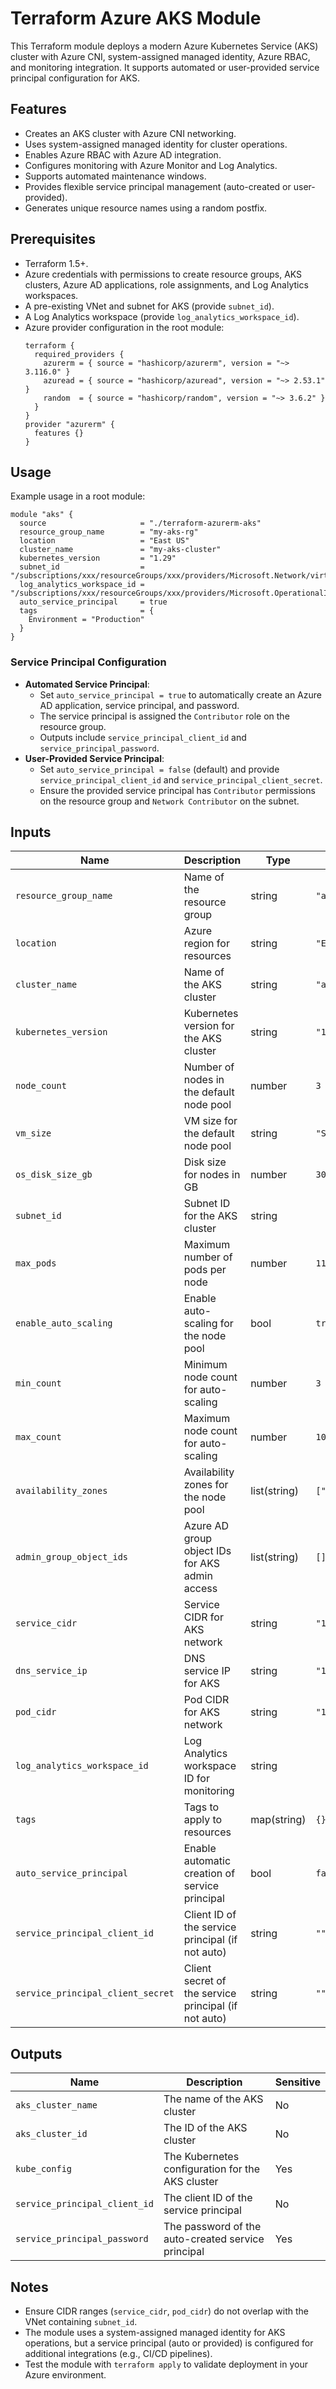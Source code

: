 # Terraform Azure AKS Module

This Terraform module deploys a modern Azure Kubernetes Service (AKS) cluster with Azure CNI, system-assigned managed identity, Azure RBAC, and monitoring integration. It supports automated or user-provided service principal configuration for AKS.

## Features
- Creates an AKS cluster with Azure CNI networking.
- Uses system-assigned managed identity for cluster operations.
- Enables Azure RBAC with Azure AD integration.
- Configures monitoring with Azure Monitor and Log Analytics.
- Supports automated maintenance windows.
- Provides flexible service principal management (auto-created or user-provided).
- Generates unique resource names using a random postfix.

## Prerequisites
- Terraform 1.5+.
- Azure credentials with permissions to create resource groups, AKS clusters, Azure AD applications, role assignments, and Log Analytics workspaces.
- A pre-existing VNet and subnet for AKS (provide `subnet_id`).
- A Log Analytics workspace (provide `log_analytics_workspace_id`).
- Azure provider configuration in the root module:
  ```hcl
  terraform {
    required_providers {
      azurerm = { source = "hashicorp/azurerm", version = "~> 3.116.0" }
      azuread = { source = "hashicorp/azuread", version = "~> 2.53.1" }
      random  = { source = "hashicorp/random", version = "~> 3.6.2" }
    }
  }
  provider "azurerm" {
    features {}
  }
  ```

## Usage
Example usage in a root module:
```hcl
module "aks" {
  source                     = "./terraform-azurerm-aks"
  resource_group_name        = "my-aks-rg"
  location                   = "East US"
  cluster_name               = "my-aks-cluster"
  kubernetes_version         = "1.29"
  subnet_id                  = "/subscriptions/xxx/resourceGroups/xxx/providers/Microsoft.Network/virtualNetworks/xxx/subnets/xxx"
  log_analytics_workspace_id = "/subscriptions/xxx/resourceGroups/xxx/providers/Microsoft.OperationalInsights/workspaces/xxx"
  auto_service_principal     = true
  tags                       = {
    Environment = "Production"
  }
}
```

### Service Principal Configuration
- **Automated Service Principal**:
  - Set `auto_service_principal = true` to automatically create an Azure AD application, service principal, and password.
  - The service principal is assigned the `Contributor` role on the resource group.
  - Outputs include `service_principal_client_id` and `service_principal_password`.
- **User-Provided Service Principal**:
  - Set `auto_service_principal = false` (default) and provide `service_principal_client_id` and `service_principal_client_secret`.
  - Ensure the provided service principal has `Contributor` permissions on the resource group and `Network Contributor` on the subnet.

## Inputs
| Name                        | Description                                      | Type           | Default                | Required |
|-----------------------------|--------------------------------------------------|----------------|------------------------|----------|
| `resource_group_name`       | Name of the resource group                       | string         | `"aks-rg"`             | No       |
| `location`                  | Azure region for resources                       | string         | `"East US"`            | No       |
| `cluster_name`              | Name of the AKS cluster                          | string         | `"aks-cluster"`        | No       |
| `kubernetes_version`        | Kubernetes version for the AKS cluster           | string         | `"1.29"`               | No       |
| `node_count`                | Number of nodes in the default node pool         | number         | `3`                    | No       |
| `vm_size`                   | VM size for the default node pool                | string         | `"Standard_D2_v2"`     | No       |
| `os_disk_size_gb`           | Disk size for nodes in GB                        | number         | `30`                   | No       |
| `subnet_id`                 | Subnet ID for the AKS cluster                    | string         |                        | Yes      |
| `max_pods`                  | Maximum number of pods per node                  | number         | `110`                  | No       |
| `enable_auto_scaling`       | Enable auto-scaling for the node pool            | bool           | `true`                 | No       |
| `min_count`                 | Minimum node count for auto-scaling              | number         | `3`                    | No       |
| `max_count`                 | Maximum node count for auto-scaling              | number         | `10`                   | No       |
| `availability_zones`        | Availability zones for the node pool             | list(string)   | `["1", "2", "3"]`      | No       |
| `admin_group_object_ids`    | Azure AD group object IDs for AKS admin access   | list(string)   | `[]`                   | No       |
| `service_cidr`              | Service CIDR for AKS network                     | string         | `"10.0.0.0/16"`        | No       |
| `dns_service_ip`            | DNS service IP for AKS                           | string         | `"10.0.0.10"`          | No       |
| `pod_cidr`                  | Pod CIDR for AKS network                         | string         | `"10.244.0.0/16"`      | No       |
| `log_analytics_workspace_id`| Log Analytics workspace ID for monitoring        | string         |                        | Yes      |
| `tags`                      | Tags to apply to resources                       | map(string)    | `{}`                   | No       |
| `auto_service_principal`    | Enable automatic creation of service principal    | bool           | `false`                | No       |
| `service_principal_client_id` | Client ID of the service principal (if not auto) | string         | `""`                   | No       |
| `service_principal_client_secret` | Client secret of the service principal (if not auto) | string     | `""`                   | No       |

## Outputs
| Name                        | Description                                      | Sensitive |
|-----------------------------|--------------------------------------------------|-----------|
| `aks_cluster_name`          | The name of the AKS cluster                      | No        |
| `aks_cluster_id`            | The ID of the AKS cluster                        | No        |
| `kube_config`               | The Kubernetes configuration for the AKS cluster | Yes       |
| `service_principal_client_id` | The client ID of the service principal          | No        |
| `service_principal_password`| The password of the auto-created service principal | Yes       |

## Notes
- Ensure CIDR ranges (`service_cidr`, `pod_cidr`) do not overlap with the VNet containing `subnet_id`.
- The module uses a system-assigned managed identity for AKS operations, but a service principal (auto or provided) is configured for additional integrations (e.g., CI/CD pipelines).
- Test the module with `terraform apply` to validate deployment in your Azure environment.